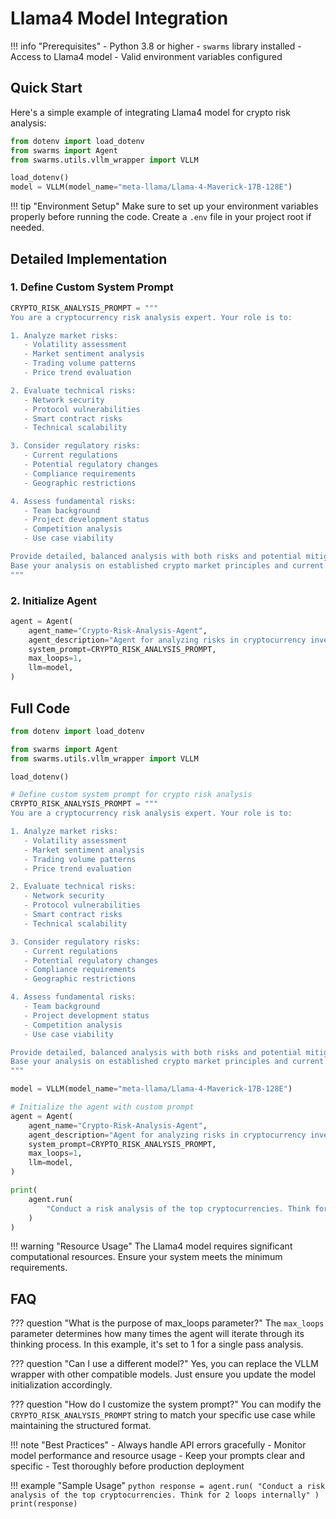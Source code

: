 # Llama4 Model Integration

!!! info "Prerequisites"
    - Python 3.8 or higher
    - `swarms` library installed
    - Access to Llama4 model
    - Valid environment variables configured

## Quick Start

Here's a simple example of integrating Llama4 model for crypto risk analysis:

```python
from dotenv import load_dotenv
from swarms import Agent
from swarms.utils.vllm_wrapper import VLLM

load_dotenv()
model = VLLM(model_name="meta-llama/Llama-4-Maverick-17B-128E")
```

!!! tip "Environment Setup"
    Make sure to set up your environment variables properly before running the code.
    Create a `.env` file in your project root if needed.

## Detailed Implementation

### 1. Define Custom System Prompt

```python
CRYPTO_RISK_ANALYSIS_PROMPT = """
You are a cryptocurrency risk analysis expert. Your role is to:

1. Analyze market risks:
   - Volatility assessment
   - Market sentiment analysis
   - Trading volume patterns
   - Price trend evaluation

2. Evaluate technical risks:
   - Network security
   - Protocol vulnerabilities
   - Smart contract risks
   - Technical scalability

3. Consider regulatory risks:
   - Current regulations
   - Potential regulatory changes
   - Compliance requirements
   - Geographic restrictions

4. Assess fundamental risks:
   - Team background
   - Project development status
   - Competition analysis
   - Use case viability

Provide detailed, balanced analysis with both risks and potential mitigations.
Base your analysis on established crypto market principles and current market conditions.
"""
```

### 2. Initialize Agent

```python
agent = Agent(
    agent_name="Crypto-Risk-Analysis-Agent",
    agent_description="Agent for analyzing risks in cryptocurrency investments",
    system_prompt=CRYPTO_RISK_ANALYSIS_PROMPT,
    max_loops=1,
    llm=model,
)
```

## Full Code

```python
from dotenv import load_dotenv

from swarms import Agent
from swarms.utils.vllm_wrapper import VLLM

load_dotenv()

# Define custom system prompt for crypto risk analysis
CRYPTO_RISK_ANALYSIS_PROMPT = """
You are a cryptocurrency risk analysis expert. Your role is to:

1. Analyze market risks:
   - Volatility assessment
   - Market sentiment analysis
   - Trading volume patterns
   - Price trend evaluation

2. Evaluate technical risks:
   - Network security
   - Protocol vulnerabilities
   - Smart contract risks
   - Technical scalability

3. Consider regulatory risks:
   - Current regulations
   - Potential regulatory changes
   - Compliance requirements
   - Geographic restrictions

4. Assess fundamental risks:
   - Team background
   - Project development status
   - Competition analysis
   - Use case viability

Provide detailed, balanced analysis with both risks and potential mitigations.
Base your analysis on established crypto market principles and current market conditions.
"""

model = VLLM(model_name="meta-llama/Llama-4-Maverick-17B-128E")

# Initialize the agent with custom prompt
agent = Agent(
    agent_name="Crypto-Risk-Analysis-Agent",
    agent_description="Agent for analyzing risks in cryptocurrency investments",
    system_prompt=CRYPTO_RISK_ANALYSIS_PROMPT,
    max_loops=1,
    llm=model,
)

print(
    agent.run(
        "Conduct a risk analysis of the top cryptocurrencies. Think for 2 loops internally"
    )
)
```

!!! warning "Resource Usage"
    The Llama4 model requires significant computational resources. Ensure your system meets the minimum requirements.

## FAQ

??? question "What is the purpose of max_loops parameter?"
    The `max_loops` parameter determines how many times the agent will iterate through its thinking process. In this example, it's set to 1 for a single pass analysis.

??? question "Can I use a different model?"
    Yes, you can replace the VLLM wrapper with other compatible models. Just ensure you update the model initialization accordingly.

??? question "How do I customize the system prompt?"
    You can modify the `CRYPTO_RISK_ANALYSIS_PROMPT` string to match your specific use case while maintaining the structured format.

!!! note "Best Practices"
    - Always handle API errors gracefully
    - Monitor model performance and resource usage
    - Keep your prompts clear and specific
    - Test thoroughly before production deployment

!!! example "Sample Usage"
    ```python
    response = agent.run(
        "Conduct a risk analysis of the top cryptocurrencies. Think for 2 loops internally"
    )
    print(response)
    ```